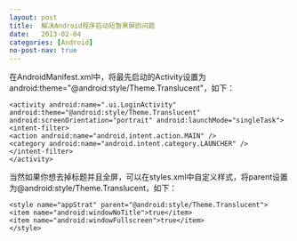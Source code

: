 ```yaml
---
layout: post
title:  解决Android程序启动短暂黑屏的问题
date:   2013-02-04
categories: [Android]
no-post-nav: true
---
```


在AndroidManifest.xml中，将最先启动的Activity设置为android:theme="@android:style/Theme.Translucent"，如下：

```
<activity android:name=".ui.LoginActivity" android:theme="@android:style/Theme.Translucent" android:screenOrientation="portrait" android:launchMode="singleTask">
<intent-filter>
<action android:name="android.intent.action.MAIN" />
<category android:name="android.intent.category.LAUNCHER" />
</intent-filter>
</activity>
```

当然如果你想去掉标题并且全屏，可以在styles.xml中自定义样式，将parent设置为@android:style/Theme.Translucent，如下：

```
<style name="appStrat" parent="@android:style/Theme.Translucent"> 
<item name="android:windowNoTitle">true</item> 
<item name="android:windowFullscreen">true</item> 
</style>
```